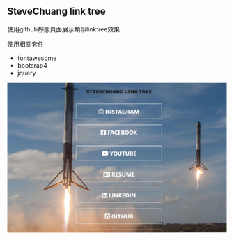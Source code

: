 ## SteveChuang link tree

使用github靜態頁面展示類似linktree效果

使用相關套件

* fontawesome
* bootsrap4
* jquery

![Image of Yaktocat](https://raw.githubusercontent.com/chenhan20/linkTree/master/treeViewPreview.jpg)
